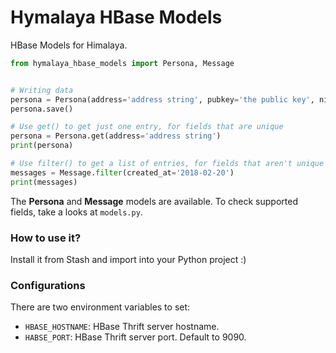 # Hymalaya HBase Models

HBase Models for Himalaya.

```python
from hymalaya_hbase_models import Persona, Message


# Writing data
persona = Persona(address='address string', pubkey='the public key', nickname='jojo')
persona.save()

# Use get() to get just one entry, for fields that are unique
persona = Persona.get(address='address string')
print(persona)

# Use filter() to get a list of entries, for fields that aren't unique
messages = Message.filter(created_at='2018-02-20')
print(messages)
```

The **Persona** and **Message** models are available. To check supported fields, take a looks at `models.py`.

### How to use it?
Install it from Stash and import into your Python project :)

### Configurations
There are two environment variables to set:
* `HBASE_HOSTNAME`: HBase Thrift server hostname.
* `HABSE_PORT`: HBase Thrift server port. Default to 9090.
